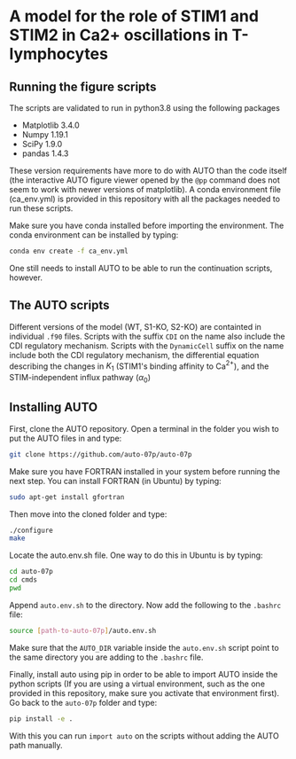 # A model for the role of STIM1 and STIM2 in Ca2+ oscillations in T-lymphocytes

## Running the figure scripts

The scripts are validated to run in python3.8 using the following packages

- Matplotlib 3.4.0
- Numpy 1.19.1
- SciPy 1.9.0
- pandas 1.4.3

These version requirements have more to do with AUTO than the code itself (the interactive AUTO figure viewer opened by the `@pp` command does not seem to work with newer versions of matplotlib). A conda environment file (ca_env.yml) is provided in this repository with all the packages needed to run these scripts.

Make sure you have conda installed before importing the environment. The conda environment can be installed by typing:

```bash
conda env create -f ca_env.yml
```

One still needs to install AUTO to be able to run the continuation scripts, however.

## The AUTO scripts

Different versions of the model (WT, S1-KO, S2-KO) are containted in individual `.f90` files. Scripts with the  suffix `CDI` on the name also include the CDI regulatory mechanism. Scripts with the `DynamicCell` suffix on the name include both the CDI regulatory mechanism, the differential equation describing the changes in $K_1$ (STIM1's binding affinity to Ca$^{2+}$), and the STIM-independent influx pathway ($\alpha_0$)

## Installing AUTO

First, clone the AUTO repository. Open a terminal in the folder you wish to put the AUTO files in and type:

```bash
git clone https://github.com/auto-07p/auto-07p
```

Make sure you have FORTRAN installed in your system before running the next step. You can install FORTRAN (in Ubuntu) by typing:

```bash
sudo apt-get install gfortran
```

Then move into the cloned folder and type:

```bash
./configure 
make 
```

Locate the auto.env.sh file. One way to do this in Ubuntu is by typing:

```bash
cd auto-07p
cd cmds
pwd 
```

Append `auto.env.sh` to the directory. Now add the following to the `.bashrc` file:

```bash
source [path-to-auto-07p]/auto.env.sh
```

Make sure that the `AUTO_DIR` variable inside the `auto.env.sh` script point to the same directory you are adding to the `.bashrc` file.

Finally, install auto using pip in order to be able to import AUTO inside the python scripts (If you are using a virtual environment, such as the one provided in this repository, make sure you activate that environment first). Go back to the `auto-07p` folder and type:

```bash
pip install -e .
```

With this you can run `import auto` on the scripts without adding the AUTO path manually.
